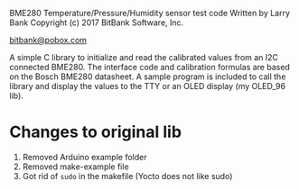 BME280 Temperature/Pressure/Humidity sensor test code
Written by Larry Bank
Copyright (c) 2017 BitBank Software, Inc.

bitbank@pobox.com

A simple C library to initialize and read the calibrated values from an
I2C connected BME280. The interface code and calibration formulas are based
on the Bosch BME280 datasheet. A sample program is included to call the
library and display the values to the TTY or an OLED display (my OLED_96 lib).

# Changes to original lib
1. Removed Arduino example folder
2. Removed make-example file
3. Got rid of `sudo` in the makefile (Yocto does not like sudo)
